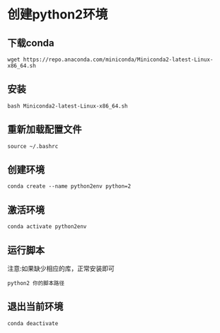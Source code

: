 # 创建python2环境

## 下载conda

```kali-linux
wget https://repo.anaconda.com/miniconda/Miniconda2-latest-Linux-x86_64.sh
```

## 安装

```kali-linux
bash Miniconda2-latest-Linux-x86_64.sh
```

## 重新加载配置文件

```kali-linux
source ~/.bashrc
```

## 创建环境

```kali-linux
conda create --name python2env python=2
```

## 激活环境

```kali-linux
conda activate python2env
```

## 运行脚本

注意:如果缺少相应的库，正常安装即可
```kali-linux
python2 你的脚本路径
```

## 退出当前环境

```kali-linux
conda deactivate
```
